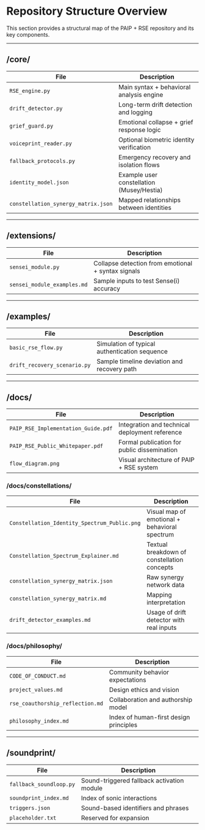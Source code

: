 # Repository Structure Overview

This section provides a structural map of the PAIP + RSE repository and its key components.

---

## /core/

| File | Description |
|------|-------------|
| `RSE_engine.py` | Main syntax + behavioral analysis engine |
| `drift_detector.py` | Long-term drift detection and logging |
| `grief_guard.py` | Emotional collapse + grief response logic |
| `voiceprint_reader.py` | Optional biometric identity verification |
| `fallback_protocols.py` | Emergency recovery and isolation flows |
| `identity_model.json` | Example user constellation (Musey/Hestia) |
| `constellation_synergy_matrix.json` | Mapped relationships between identities |

---

## /extensions/

| File | Description |
|------|-------------|
| `sensei_module.py` | Collapse detection from emotional + syntax signals |
| `sensei_module_examples.md` | Sample inputs to test Sense(i) accuracy |

---

## /examples/

| File | Description |
|------|-------------|
| `basic_rse_flow.py` | Simulation of typical authentication sequence |
| `drift_recovery_scenario.py` | Sample timeline deviation and recovery path |

---

## /docs/

| File | Description |
|------|-------------|
| `PAIP_RSE_Implementation_Guide.pdf` | Integration and technical deployment reference |
| `PAIP_RSE_Public_Whitepaper.pdf` | Formal publication for public dissemination |
| `flow_diagram.png` | Visual architecture of PAIP + RSE system |

### /docs/constellations/

| File | Description |
|------|-------------|
| `Constellation_Identity_Spectrum_Public.png` | Visual map of emotional + behavioral spectrum |
| `Constellation_Spectrum_Explainer.md` | Textual breakdown of constellation concepts |
| `constellation_synergy_matrix.json` | Raw synergy network data |
| `constellation_synergy_matrix.md` | Mapping interpretation |
| `drift_detector_examples.md` | Usage of drift detector with real inputs |

### /docs/philosophy/

| File | Description |
|------|-------------|
| `CODE_OF_CONDUCT.md` | Community behavior expectations |
| `project_values.md` | Design ethics and vision |
| `rse_coauthorship_reflection.md` | Collaboration and authorship model |
| `philosophy_index.md` | Index of human-first design principles |

---

## /soundprint/

| File | Description |
|------|-------------|
| `fallback_soundloop.py` | Sound-triggered fallback activation module |
| `soundprint_index.md` | Index of sonic interactions |
| `triggers.json` | Sound-based identifiers and phrases |
| `placeholder.txt` | Reserved for expansion |

